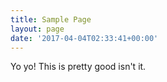 ```yaml
---
title: Sample Page
layout: page
date: '2017-04-04T02:33:41+00:00'
---
```



Yo yo! This is pretty good isn't it.